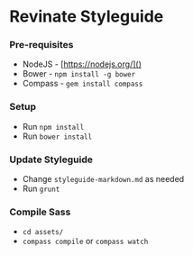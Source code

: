 # Revinate Styleguide

### Pre-requisites

- NodeJS - [https://nodejs.org/]()
- Bower - `npm install -g bower`
- Compass - `gem install compass`

### Setup

- Run `npm install`
- Run `bower install`

### Update Styleguide

- Change `styleguide-markdown.md` as needed
- Run `grunt`

### Compile Sass

- `cd assets/`
- `compass compile` or `compass watch`